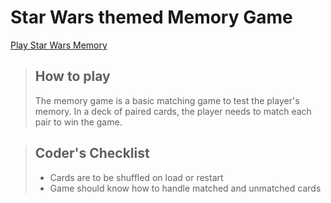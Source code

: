 # Star Wars themed Memory Game
[Play Star Wars Memory](https://charlenerigby.github.io/Memory-Game/)

> ## How to play
> The memory game is a basic matching game to test the player's memory. In a deck of paired cards, the player needs to match each pair to win the game.

> ## Coder's Checklist
> - Cards are to be shuffled on load or restart
> - Game should know how to handle matched and unmatched cards
